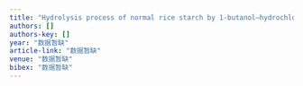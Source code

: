 ```yaml
---
title: "Hydrolysis process of normal rice starch by 1-butanol–hydrochloric acid"
authors: []
authors-key: []
year: "数据暂缺"
article-link: "数据暂缺"
venue: "数据暂缺"
bibex: "数据暂缺"
---
```

